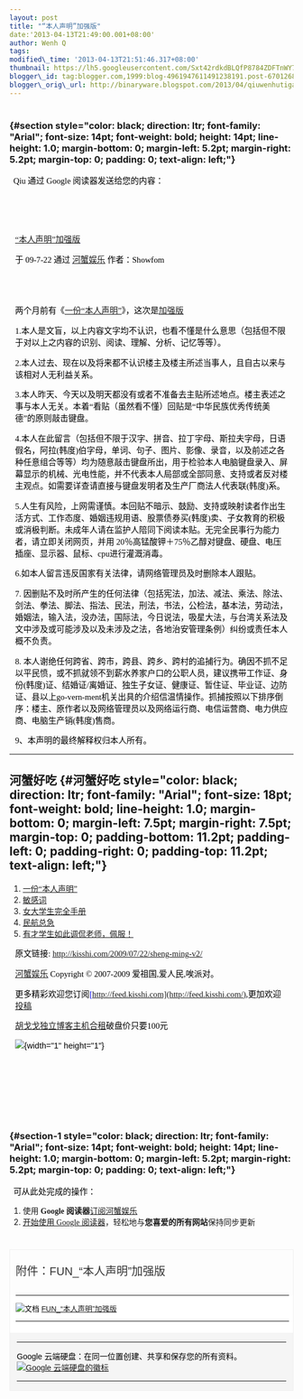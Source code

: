 ```yaml
--- 
layout: post 
title: "“本人声明”加强版" 
date:'2013-04-13T21:49:00.001+08:00' 
author: Wenh Q
tags:
modified\_time: '2013-04-13T21:51:46.317+08:00' 
thumbnail: https://lh5.googleusercontent.com/Sxt42rdkdBLQfP8784ZDFTnWY7JyuWYdhCedFP6cC6F5eMOmo\_fm\_NizpTriWtkUIuJLEJzyjqpz5pLfhzFiDAps4r\_KhITBau73u7CoJz11v5zm3ZA=s72-c
blogger\_id: tag:blogger.com,1999:blog-4961947611491238191.post-6701268445286578804
blogger\_orig\_url: http://binaryware.blogspot.com/2013/04/qiuwenhutigatbloggercom.html
---
```


<div
style="color: black; direction: ltr; font-family: &quot;Arial&quot;; font-size: 11pt; line-height: 0.0; margin-bottom: 0; margin-left: 1.5pt; margin-right: 1.5pt; margin-top: 0; padding-bottom: 0; padding-left: 0; padding-right: 0; padding-top: 0.8pt;">




</div>

<div
style="color: black; direction: ltr; font-family: &quot;Arial&quot;; font-size: 11pt; line-height: 0.0; margin-bottom: 0; margin-left: 0.8pt; margin-right: 0.8pt; margin-top: 0; padding-bottom: 0; padding-left: 0; padding-right: 0; padding-top: 0.8pt;">




</div>

### <span style="background-color: #c3d9ff; font-size: 1pt;"></span> {#section style="color: black; direction: ltr; font-family: "Arial"; font-size: 14pt; font-weight: bold; height: 14pt; line-height: 1.0; margin-bottom: 0; margin-left: 5.2pt; margin-right: 5.2pt; margin-top: 0; padding: 0; text-align: left;"}

<div
style="color: black; direction: ltr; font-family: &quot;Arial&quot;; font-size: 11pt; margin-bottom: 0; margin-left: 5.2pt; margin-right: 5.2pt; margin-top: 0; padding: 0;">

<span style="font-family: &quot;Verdana&quot;;">Qiu 通过 Google
阅读器发送给您的内容：</span>

</div>

<div
style="color: black; direction: ltr; font-family: &quot;Arial&quot;; font-size: 11pt; height: 11pt; margin-bottom: 0; margin-left: 3pt; margin-right: 3pt; margin-top: 0; padding-bottom: 3pt; padding-left: 0; padding-right: 0; padding-top: 3pt;">

<span style="font-family: &quot;Verdana&quot;;"></span>

</div>

<div
style="color: black; direction: ltr; font-family: &quot;Arial&quot;; font-size: 11pt; line-height: 0.0; margin-bottom: 0; margin-left: 0.8pt; margin-right: 0.8pt; margin-top: 0; padding-bottom: 0; padding-left: 0; padding-right: 0; padding-top: 0.8pt;">




</div>

<div
style="color: black; direction: ltr; font-family: &quot;Arial&quot;; font-size: 11pt; line-height: 0.0; margin-bottom: 0; margin-left: 1.5pt; margin-right: 1.5pt; margin-top: 0; padding-bottom: 0; padding-left: 0; padding-right: 0; padding-top: 0.8pt;">




</div>

<div
style="color: black; direction: ltr; font-family: &quot;Arial&quot;; font-size: 11pt; height: 11pt; margin-bottom: 0; margin-left: 7.5pt; margin-right: 7.5pt; margin-top: 0; padding: 0;">

<span style="background-color: #c3d9ff; font-size: 1pt;"></span>

</div>

<div
style="color: black; direction: ltr; font-family: &quot;Arial&quot;; font-size: 11pt; margin-bottom: 0; margin-left: 7.5pt; margin-right: 7.5pt; margin-top: 0; padding: 0;">

<span
style="color: #0000ee; font-family: &quot;Verdana&quot;; text-decoration: underline;">[“本人声明”加强版](http://kisshi.com/2009/07/22/sheng-ming-v2/)</span>

</div>

<div
style="color: black; direction: ltr; font-family: &quot;Arial&quot;; font-size: 11pt; margin-bottom: 0; margin-left: 7.5pt; margin-right: 7.5pt; margin-top: 0; padding-bottom: 8pt; padding-left: 0; padding-right: 0; padding-top: 0;">

<span style="font-family: &quot;Verdana&quot;;">于 09-7-22 通过
</span><span
style="color: #0000ee; font-family: &quot;Verdana&quot;; text-decoration: underline;">[河蟹娱乐](http://kisshi.com/)</span><span
style="font-family: &quot;Verdana&quot;;"> 作者：Showfom</span>

</div>

<div
style="color: black; direction: ltr; font-family: &quot;Arial&quot;; font-size: 11pt; height: 11pt; margin-bottom: 0; margin-left: 7.5pt; margin-right: 7.5pt; margin-top: 0; padding: 0;">

<span style="font-family: &quot;Verdana&quot;;"></span>

</div>

<div
style="color: black; direction: ltr; font-family: &quot;Arial&quot;; font-size: 11pt; margin-bottom: 0; margin-left: 7.5pt; margin-right: 7.5pt; margin-top: 0; padding: 0;">

<span style="font-family: &quot;Verdana&quot;;">两个月前有《</span><span
style="color: #0000ee; font-family: &quot;Verdana&quot;; text-decoration: underline;">[一份“本人声明”](http://kisshi.com/2009/05/14/sheng-ming/)</span><span
style="font-family: &quot;Verdana&quot;;">》，这次是</span><span
style="color: #0000ee; font-family: &quot;Verdana&quot;; text-decoration: underline;">[加强版](http://guo.im/about/)</span>

</div>

<div
style="color: black; direction: ltr; font-family: &quot;Arial&quot;; font-size: 11pt; margin-bottom: 0; margin-left: 7.5pt; margin-right: 7.5pt; margin-top: 0; padding: 0;">

<span
style="font-family: &quot;Verdana&quot;;">1.本人是文盲，以上内容文字均不认识，也看不懂是什么意思（包括但不限于对以上之内容的识别、阅读、理解、分析、记忆等等）。</span>

</div>

<div
style="color: black; direction: ltr; font-family: &quot;Arial&quot;; font-size: 11pt; margin-bottom: 0; margin-left: 7.5pt; margin-right: 7.5pt; margin-top: 0; padding: 0;">

<span
style="font-family: &quot;Verdana&quot;;">2.本人过去、现在以及将来都不认识楼主及楼主所述当事人，且自古以来与该相对人无利益关系。</span>

</div>

<div
style="color: black; direction: ltr; font-family: &quot;Arial&quot;; font-size: 11pt; margin-bottom: 0; margin-left: 7.5pt; margin-right: 7.5pt; margin-top: 0; padding: 0;">

<span
style="font-family: &quot;Verdana&quot;;">3.本人昨天、今天以及明天都没有或者不准备去主贴所述地点。楼主表述之事与本人无关。本着“看贴（虽然看不懂）回贴是“中华民族优秀传统美德”的原则敲击键盘。</span>

</div>

<div
style="color: black; direction: ltr; font-family: &quot;Arial&quot;; font-size: 11pt; margin-bottom: 0; margin-left: 7.5pt; margin-right: 7.5pt; margin-top: 0; padding: 0;">

<span
style="font-family: &quot;Verdana&quot;;">4.本人在此留言（包括但不限于汉字、拼音、拉丁字母、斯拉夫字母，日语假名，阿拉(韩度)伯字母，单词、句子、图片、影像、录音，以及前述之各种任意组合等等）均为随意敲击键盘所出，用于检验本人电脑键盘录入、屏幕显示的机械、光电性能，并不代表本人局部或全部同意、支持或者反对楼主观点。如需要详查请直接与键盘发明者及生产厂商法人代表联(韩度)系。</span>

</div>

<div
style="color: black; direction: ltr; font-family: &quot;Arial&quot;; font-size: 11pt; margin-bottom: 0; margin-left: 7.5pt; margin-right: 7.5pt; margin-top: 0; padding: 0;">

<span
style="font-family: &quot;Verdana&quot;;">5.人生有风险，上网需谨慎。本回贴不暗示、鼓励、支持或映射读者作出生活方式、工作态度、婚姻违规用语、股票债券买(韩度)卖、子女教育的积极或消极判断。未成年人请在监护人陪同下阅读本贴。无完全民事行为能力者，请立即关闭网页，并用
20％高锰酸钾＋75％乙醇对键盘、硬盘、电压插座、显示器、鼠标、cpu进行灌溉消毒。</span>

</div>

<div
style="color: black; direction: ltr; font-family: &quot;Arial&quot;; font-size: 11pt; margin-bottom: 0; margin-left: 7.5pt; margin-right: 7.5pt; margin-top: 0; padding: 0;">

<span
style="font-family: &quot;Verdana&quot;;">6.如本人留言违反国家有关法律，请网络管理员及时删除本人跟贴。</span>

</div>

<div
style="color: black; direction: ltr; font-family: &quot;Arial&quot;; font-size: 11pt; margin-bottom: 0; margin-left: 7.5pt; margin-right: 7.5pt; margin-top: 0; padding: 0;">

<span style="font-family: &quot;Verdana&quot;;">7.
因删贴不及时所产生的任何法律（包括宪法，加法、减法、乘法、除法、剑法、拳法、脚法、指法、民法，刑法，书法，公检法，基本法，劳动法，婚姻法，输入法，没办法，国际法，今日说法，吸星大法，与台湾关系法及文中涉及或可能涉及以及未涉及之法，各地治安管理条例）纠纷或责任本人概不负责。</span>

</div>

<div
style="color: black; direction: ltr; font-family: &quot;Arial&quot;; font-size: 11pt; margin-bottom: 0; margin-left: 7.5pt; margin-right: 7.5pt; margin-top: 0; padding: 0;">

<span style="font-family: &quot;Verdana&quot;;">8.
本人谢绝任何跨省、跨市，跨县、跨乡、跨村的追捕行为。确因不抓不足以平民愤，或不抓就领不到薪水养家户口的公职人员，建议携带工作证、身份(韩度)证、结婚证/离婚证、独生子女证、健康证、暂住证、毕业证、边防证、县以上go-vern-ment机关出具的介绍信温情操作。抓捕按照以下排序倒序：楼主、原作者以及网络管理员以及网络运行商、电信运营商、电力供应商、电脑生产销(韩度)售商。</span>

</div>

<div
style="color: black; direction: ltr; font-family: &quot;Arial&quot;; font-size: 11pt; margin-bottom: 0; margin-left: 7.5pt; margin-right: 7.5pt; margin-top: 0; padding: 0;">

<span
style="font-family: &quot;Verdana&quot;;">9、本声明的最终解释权归本人所有。</span>

</div>

------------------------------------------------------------------------

<span style="font-family: &quot;Verdana&quot;;">河蟹好吃</span> {#河蟹好吃 style="color: black; direction: ltr; font-family: "Arial"; font-size: 18pt; font-weight: bold; line-height: 1.0; margin-bottom: 0; margin-left: 7.5pt; margin-right: 7.5pt; margin-top: 0; padding-bottom: 11.2pt; padding-left: 0; padding-right: 0; padding-top: 11.2pt; text-align: left;"}
---------------------------------------------------------------

1.  <span
    style="color: #0000ee; font-family: &quot;Verdana&quot;; text-decoration: underline;">[一份“本人声明”](http://kisshi.com/2009/05/14/sheng-ming/)</span>
2.  <span
    style="color: #0000ee; font-family: &quot;Verdana&quot;; text-decoration: underline;">[敏感词](http://kisshi.com/2009/06/08/ming-gan/)</span>
3.  <span
    style="color: #0000ee; font-family: &quot;Verdana&quot;; text-decoration: underline;">[女大学生完全手册](http://kisshi.com/2009/03/26/nv-da-xue-sheng/)</span>
4.  <span
    style="color: #0000ee; font-family: &quot;Verdana&quot;; text-decoration: underline;">[民航总急](http://kisshi.com/2008/04/24/ming-hang/)</span>
5.  <span
    style="color: #0000ee; font-family: &quot;Verdana&quot;; text-decoration: underline;">[有才学生如此调侃老师，佩服！](http://kisshi.com/2009/04/26/xue-sheng-lao-shi/)</span>

<div
style="color: black; direction: ltr; font-family: &quot;Arial&quot;; font-size: 11pt; margin-bottom: 0; margin-left: 7.5pt; margin-right: 7.5pt; margin-top: 0; padding: 0;">

<span style="font-family: &quot;Verdana&quot;;">原文链接: </span><span
style="color: #0000ee; font-family: &quot;Verdana&quot;; text-decoration: underline;"><http://kisshi.com/2009/07/22/sheng-ming-v2/></span>

</div>

<div
style="color: black; direction: ltr; font-family: &quot;Arial&quot;; font-size: 11pt; margin-bottom: 0; margin-left: 7.5pt; margin-right: 7.5pt; margin-top: 0; padding: 0;">

<span
style="color: #0000ee; font-family: &quot;Verdana&quot;; text-decoration: underline;">[河蟹娱乐](http://kisshi.com/)</span><span
style="font-family: &quot;Verdana&quot;;"> Copyright © 2007-2009
爱祖国,爱人民,唉派对。</span>

</div>

<div
style="color: black; direction: ltr; font-family: &quot;Arial&quot;; font-size: 11pt; margin-bottom: 0; margin-left: 7.5pt; margin-right: 7.5pt; margin-top: 0; padding: 0;">

<span
style="font-family: &quot;Verdana&quot;;">更多精彩欢迎您订阅</span><span
style="color: #0000ee; font-family: &quot;Verdana&quot;; text-decoration: underline;">[http://feed.kisshi.com](http://feed.kisshi.com/)</span><span
style="font-family: &quot;Verdana&quot;;">,更加欢迎</span><span
style="color: #0000ee; font-family: &quot;Verdana&quot;; text-decoration: underline;">[投稿](http://kisshi.com/delivery/)</span>

</div>

<div
style="color: black; direction: ltr; font-family: &quot;Arial&quot;; font-size: 11pt; margin-bottom: 0; margin-left: 7.5pt; margin-right: 7.5pt; margin-top: 0; padding: 0;">

<span
style="color: #0000ee; font-family: &quot;Verdana&quot;; text-decoration: underline;">[胡戈戈独立博客主机合租](http://www.gegehost.com/)</span><span
style="font-family: &quot;Verdana&quot;;">破盘价只要100元 </span>

</div>

<div
style="color: black; direction: ltr; font-family: &quot;Arial&quot;; font-size: 11pt; margin-bottom: 0; margin-left: 7.5pt; margin-right: 7.5pt; margin-top: 0; padding: 0;">

![](https://lh5.googleusercontent.com/Sxt42rdkdBLQfP8784ZDFTnWY7JyuWYdhCedFP6cC6F5eMOmo_fm_NizpTriWtkUIuJLEJzyjqpz5pLfhzFiDAps4r_KhITBau73u7CoJz11v5zm3ZA){width="1"
height="1"}

</div>

<div
style="color: black; direction: ltr; font-family: &quot;Arial&quot;; font-size: 11pt; height: 11pt; margin-bottom: 0; margin-left: 7.5pt; margin-right: 7.5pt; margin-top: 0; padding: 0;">

<span style="font-family: &quot;Verdana&quot;;"></span>

</div>

<div
style="color: black; direction: ltr; font-family: &quot;Arial&quot;; font-size: 11pt; height: 11pt; margin-bottom: 0; margin-left: 7.5pt; margin-right: 7.5pt; margin-top: 0; padding: 0;">

<span style="font-family: &quot;Verdana&quot;;"></span>

</div>

<div
style="color: black; direction: ltr; font-family: &quot;Arial&quot;; font-size: 11pt; height: 11pt; margin-bottom: 0; margin-left: 7.5pt; margin-right: 7.5pt; margin-top: 0; padding: 0;">

<span style="font-family: &quot;Verdana&quot;;"></span>

</div>

<div
style="color: black; direction: ltr; font-family: &quot;Arial&quot;; font-size: 11pt; height: 11pt; margin: 0; padding: 0;">

<span style="font-family: &quot;Verdana&quot;;"></span>

</div>

<div
style="color: black; direction: ltr; font-family: &quot;Arial&quot;; font-size: 11pt; line-height: 0.0; margin-bottom: 0; margin-left: 1.5pt; margin-right: 1.5pt; margin-top: 0; padding-bottom: 0; padding-left: 0; padding-right: 0; padding-top: 0.8pt;">




</div>

<div
style="color: black; direction: ltr; font-family: &quot;Arial&quot;; font-size: 11pt; line-height: 0.0; margin-bottom: 0; margin-left: 0.8pt; margin-right: 0.8pt; margin-top: 0; padding-bottom: 0; padding-left: 0; padding-right: 0; padding-top: 0.8pt;">




</div>

### <span style="background-color: #c3d9ff; font-size: 1pt;"></span> {#section-1 style="color: black; direction: ltr; font-family: "Arial"; font-size: 14pt; font-weight: bold; height: 14pt; line-height: 1.0; margin-bottom: 0; margin-left: 5.2pt; margin-right: 5.2pt; margin-top: 0; padding: 0; text-align: left;"}

<div
style="color: black; direction: ltr; font-family: &quot;Arial&quot;; font-size: 11pt; margin-bottom: 0; margin-left: 5.2pt; margin-right: 5.2pt; margin-top: 0; padding: 0;">

<span
style="font-family: &quot;Verdana&quot;;">可从此处完成的操作：</span>

</div>

1.  <span style="font-family: &quot;Verdana&quot;;">使用 </span><span
    style="font-family: &quot;Verdana&quot;; font-weight: bold;">Google
    阅读器</span><span
    style="color: #0000ee; font-family: &quot;Verdana&quot;; text-decoration: underline;">[订阅河蟹娱乐](http://www.google.com/reader/view/feed%2Fhttp%3A%2F%2Ffeed.kisshi.com%2F?source=email)</span>
2.  <span
    style="color: #0000ee; font-family: &quot;Verdana&quot;; text-decoration: underline;">[开始使用
    Google
    阅读器](http://www.google.com/reader/?source=email)</span><span
    style="font-family: &quot;Verdana&quot;;">，轻松地与</span><span
    style="font-family: &quot;Verdana&quot;; font-weight: bold;">您喜爱的所有网站</span><span
    style="font-family: &quot;Verdana&quot;;">保持同步更新</span>

<div
style="color: black; direction: ltr; font-family: &quot;Arial&quot;; font-size: 11pt; height: 11pt; margin-bottom: 0; margin-left: 3pt; margin-right: 3pt; margin-top: 0; padding-bottom: 3pt; padding-left: 0; padding-right: 0; padding-top: 3pt;">

<span style="font-family: &quot;Verdana&quot;;"></span>

</div>

<div
style="color: black; direction: ltr; font-family: &quot;Arial&quot;; font-size: 11pt; line-height: 0.0; margin-bottom: 0; margin-left: 0.8pt; margin-right: 0.8pt; margin-top: 0; padding-bottom: 0; padding-left: 0; padding-right: 0; padding-top: 0.8pt;">




</div>

<div
style="color: black; direction: ltr; font-family: &quot;Arial&quot;; font-size: 11pt; line-height: 0.0; margin-bottom: 0; margin-left: 1.5pt; margin-right: 1.5pt; margin-top: 0; padding-bottom: 0; padding-left: 0; padding-right: 0; padding-top: 0.8pt;">




</div>

<div
style="border: 1px solid #f0f0f0; color: black; font-family: Arial, sans-serif; max-width: 650px;">

<div
style="line-height: 21px; margin-bottom: 13px; padding: 14px 10px 4px 10px;">

<span
style="color: #333333; font-size: 20px;">附件：FUN\_“本人声明”加强版</span>

</div>

<div
style="background-color: white; font-size: 13px; padding: 0px 7px 7px 10px;">

  -------------------------------------------------------------------------------------- ---------------------------------------------------------------------------------------------------------------------------
  ![文档](https://ssl.gstatic.com/docs/documents/share/images/services/document-2.png)   [FUN\_“本人声明”加强版](https://docs.google.com/document/d/1e1BRozHNLg_aZBWMvWJlst-On0n6ShIkJE12ExVxenE/edit?usp=sharing)
  -------------------------------------------------------------------------------------- ---------------------------------------------------------------------------------------------------------------------------

</div>

<div style="background-color: whitesmoke; padding: 2px 12px;">

  ----------------------------------------------------------- ---------------------------------------------------------------------------------------------------------------------------------------
  Google 云端硬盘：在同一位置创建、共享和保存您的所有资料。   [![Google 云端硬盘的徽标](https://ssl.gstatic.com/docs/documents/share/images/services/google_logo-1.png)](https://drive.google.com/)
  ----------------------------------------------------------- ---------------------------------------------------------------------------------------------------------------------------------------

</div>

</div>

